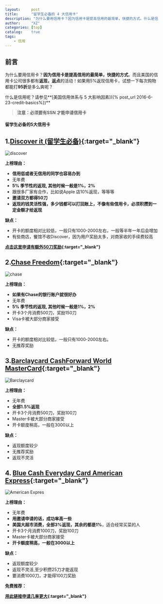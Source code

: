 ```yaml
---
layout:     post
title:      "留学生必备的 4 大信用卡"
description: "为什么要用信用卡？因为信用卡是提高信用的最简单，快捷的方式。什么是信用呢？请参见..."
author:     "XZ"
categories: [top]
catalog:    true
tags:
    - 信用
---
```

## 前言

为什么要用信用卡？**因为信用卡是提高信用的最简单，快捷的方式**。而且美国的信用卡公司很多都有**返现，返点**的活动！如果用5%返现信用卡，试想一下每次购物都能打**95折**是多么爽呢？

什么是信用呢？请参见**[美国信用体系与 5 大影响因素]({% post_url 2016-6-23-credit-basics%})**

>**注意：必须要有SSN 才能申请信用卡** 

#### 留学生必备的5大信用卡

## 1.[Discover it (留学生必备)](http://refer.discover.com/s/ulo6c?share_id=6307610796476034233){:target="_blank"}

![discover](http://www.thesimpledollar.com/wp-content/uploads/2015/07/discover-it-card-art.png)

**上榜理由：**

* **信用低或者无信用的同学也容易办到**
* 无年费
* **5% 季节性的返现, 其他时候一般是1%，2%**
* 跟很多厂家有合作，比如说Apple 店10%返现，等等等
* **邀请双方都得50刀**
* **返现的钱灵活性强，多少钱都可以打回账上，不像有些信用卡，必须积攒到一定金额才给返现**

**缺点：**

* 开卡的额度相对比较低，一般只有1000-2000左右，一般等半年一年后会增加
* 有些商店，餐馆不收Discover，因为用户奖励太多，对商家收的手续费较高

**[点击这里申请有额外50刀奖励](http://refer.discover.com/s/ulo6c?share_id=6307610796476034233){:target="_blank"}**



## 2.[Chase Freedom](https://creditcards.chase.com/credit-cards/cash-back?CELL=6555){:target="_blank"}

![chase](http://travelwithgrant.boardingarea.com/wp-content/uploads/2014/12/Chase-Freedom-Credit-Card.png)

**上榜理由：**

* **如果有Chase的银行账户就很好办**
* 无年费
* **5% 季节性的返现, 其他时候一般是1%，2%**
* 开卡3个月消费500刀，奖励150刀
* Visa卡被大部分商家接受

**缺点：**

* 开卡的额度相对比较低，一般只有1000-2000左右。
* 无推荐奖励

## 3.[Barclaycard CashForward World MasterCard](http://www.findmybarclaycard.com/barclaycard-credit-cards/cashforward){:target="_blank"}

![Barclaycard](http://www.multivu.com/assets/7224751/photos/7224751-anb-arrival-wmc-nofee-md.jpg?1400037759)

**上榜理由：**

* 无年费
* **全部1.5%返现**
* 开卡3个月消费500刀，奖励100刀
* Master卡被大部分商家接受
* 开卡额度稍高，一般在3000以上

**缺点：**

* 返现额度较少
* 无推荐奖励
* 返现不灵活

## 4. [Blue Cash Everyday Card American Express](http://email.americanexpress.com/a/tBXnslAAQB6FsB8z9nWNwX2pM.AQB6Fsxw/axp11?APPURL=blue-cash-everyday-credit-card/49005-750-0-9FDBCE6021906661E8978CA44EAB70B3F630B68437904BAA-200002-SBLWX6SIAdCXaP9I3GkHDg35*cQ=){:target="_blank"}

![American Expres](http://2spaxp304su575mws415dydz.wpengine.netdna-cdn.com/wp-content/uploads/2013/08/American-Express-Blue-Cash-Everyday.png)

**上榜理由：**

* 无年费
* **用邀请申请的话，成功率高一些**
* **美国大超市消费，全部3%返现，其余的都是1%**，适合经常买菜的人
* 开卡3个月消费1000刀，奖励100刀
* Master卡被大部分商家接受
* **开卡额度稍高，一般在3000以上**

**缺点：**

* 返现额度较少
* 返现不灵活,至少积攒25刀才能返现
* 要消费1000刀，才能得100刀奖励

**免费推荐：**

**[用此链接申请几率更大](http://email.americanexpress.com/a/tBXnslAAQB6FsB8z9nWNwX2pM.AQB6Fsxw/axp11?APPURL=blue-cash-everyday-credit-card/49005-750-0-9FDBCE6021906661E8978CA44EAB70B3F630B68437904BAA-200002-SBLWX6SIAdCXaP9I3GkHDg35*cQ=){:target="_blank"}**



